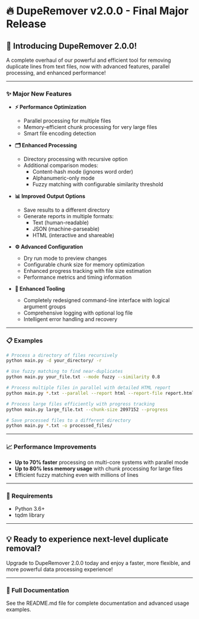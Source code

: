 # 🔥 DupeRemover v2.0.0 - Final Major Release

## 🚀 Introducing DupeRemover 2.0.0!

A complete overhaul of our powerful and efficient tool for removing duplicate lines from text files, now with advanced features, parallel processing, and enhanced performance!

---

### ✨ Major New Features

- **⚡ Performance Optimization**

  - Parallel processing for multiple files
  - Memory-efficient chunk processing for very large files
  - Smart file encoding detection

- **🗂️ Enhanced Processing**

  - Directory processing with recursive option
  - Additional comparison modes:
    - Content-hash mode (ignores word order)
    - Alphanumeric-only mode
    - Fuzzy matching with configurable similarity threshold

- **📊 Improved Output Options**

  - Save results to a different directory
  - Generate reports in multiple formats:
    - Text (human-readable)
    - JSON (machine-parseable)
    - HTML (interactive and shareable)

- **⚙️ Advanced Configuration**

  - Dry run mode to preview changes
  - Configurable chunk size for memory optimization
  - Enhanced progress tracking with file size estimation
  - Performance metrics and timing information

- **🧰 Enhanced Tooling**

  - Completely redesigned command-line interface with logical argument groups
  - Comprehensive logging with optional log file
  - Intelligent error handling and recovery

---

### 📋 Examples

```bash
# Process a directory of files recursively
python main.py -d your_directory/ -r

# Use fuzzy matching to find near-duplicates
python main.py your_file.txt --mode fuzzy --similarity 0.8

# Process multiple files in parallel with detailed HTML report
python main.py *.txt --parallel --report html --report-file report.html

# Process large files efficiently with progress tracking
python main.py large_file.txt --chunk-size 2097152 --progress

# Save processed files to a different directory
python main.py *.txt -o processed_files/
```

---

### 📈 Performance Improvements

- **Up to 70% faster** processing on multi-core systems with parallel mode
- **Up to 80% less memory usage** with chunk processing for large files
- Efficient fuzzy matching even with millions of lines

---

### 🔧 Requirements

- Python 3.6+
- tqdm library

---

## 💡 Ready to experience next-level duplicate removal?

Upgrade to DupeRemover 2.0.0 today and enjoy a faster, more flexible, and more powerful data processing experience!

---

### 📝 Full Documentation

See the README.md file for complete documentation and advanced usage examples.
